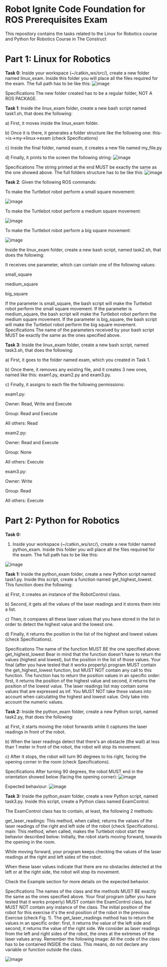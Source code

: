 # Robot Ignite Code Foundation for ROS Prerequisites Exam
This repository contains the tasks  related to the Linux for Robotics course and Python for Robotics Course in The Construct

# Part 1: Linux for Robotics
**Task 0**:
Inside your workspace (~/catkin_ws/src/), create a new folder named linux_exam. Inside this folder you will place all the files required for the exam. The full path has to be like this:
![image](https://github.com/Poo-09/CodeFoundationForROS/assets/100222055/ff93c108-26b0-4581-8d57-f338c59364f1)

Specifications
The new folder created has to be a regular folder, NOT A ROS PACKAGE.

**Task 1**:
Inside the linux_exam folder, create a new bash script named task1.sh, that does the following:

a) First, it moves inside the linux_exam folder.

b) Once it is there, it generates a folder structure like the following one: this->is->my->linux->exam (check Specifications)

c) Inside the final folder, named exam, it creates a new file named my_file.py

d) Finally, it prints to the screen the following string:
![image](https://github.com/Poo-09/CodeFoundationForROS/assets/100222055/b6b94bf6-1963-4603-a175-1da31d6931ca)

Specifications
The string printed at the end MUST be exactly the same as the one showed above.
The full folders structure has to be like this:
![image](https://github.com/Poo-09/CodeFoundationForROS/assets/100222055/50e1198e-1fb5-4b33-b749-96c1dce2e4ce)



**Task 2**:
Given the following ROS commands:

To make the Turtlebot robot perform a small square movement:

![image](https://github.com/Poo-09/CodeFoundationForROS/assets/100222055/66b398c8-9243-4b94-ae2d-6f018cec340e)



To make the Turtlebot robot perform a medium square movement:

![image](https://github.com/Poo-09/CodeFoundationForROS/assets/100222055/395ad310-b546-4e24-8c23-eaf6bba57645)





To make the Turtlebot robot perform a big square movement:

![image](https://github.com/Poo-09/CodeFoundationForROS/assets/100222055/aabe0173-03ab-41e5-8317-dc1dfa7dc6c2)


Inside the linux_exam folder, create a new bash script, named task2.sh, that does the following:

It receives one parameter, which can contain one of the following values:

small_square

medium_square

big_square

If the parameter is small_square, the bash script will make the Turtlebot robot perform the small square movement.
If the parameter is medium_square, the bash script will make the Turtlebot robot perform the medium square movement.
If the parameter is big_square, the bash script will make the Turtlebot robot perform the big square movement.
Specifications
The name of the parameters received by your bash script MUST be exactly the same as the ones specified above.

**Task 3**:
Inside the linux_exam folder, create a new bash script, named task3.sh, that does the following:

a) First, it goes to the folder named exam, which you created in Task 1.

b) Once there, it removes any existing file, and it creates 3 new ones, named like this: exam1.py, exam2.py and exam3.py.

c) Finally, it assigns to each file the following permissions:

exam1.py:

Owner: Read, Write and Execute

Group: Read and Execute

All others: Read

exam2.py:

Owner: Read and Execute

Group: None

All others: Execute

exam3.py:

Owner: Write

Group: Read

All others: Execute

#  Part 2: Python for Robotics

**Task 0:**
1. Inside your workspace (~/catkin_ws/src/), create a new folder named python_exam. Inside this folder you will place all the files required for the exam. The full path has to be like this:

![image](https://github.com/Poo-09/CodeFoundationForROS/assets/100222055/196c31c0-b339-4cfb-a799-ab681d812794)

**Task 1:**
Inside the python_exam folder, create a new Python script named task1.py. Inside this script, create a function named get_highest_lowest. This function does the following:

a) First, it creates an instance of the RobotControl class.

b) Second, it gets all the values of the laser readings and it stores them into a list.

c) Then, it compares all these laser values that you have stored in the list in order to detect the highest value and the lowest one.

d) Finally, it returns the position in the list of the highest and lowest values (check Specifications).

Specifications
The name of the function MUST BE the one specified above: get_highest_lowest
Bear in mind that the function doesn't have to return the values (highest and lowest), but the position in the list of those values.
Your final (after you have tested that it works properly) program MUST contain the get_highest_lowest function, but MUST NOT contain any call to this function.
The function has to return the position values in an specific order: first, it returns the position of the highest value and second, it returns the position of the lowest value.
The laser readings list may contain some values that are expressed as inf. You MUST NOT take these values into account when calculating the highest and lowest value. Only take into account the numeric values.

**Task 2:**
Inside the python_exam folder, create a new Python script, named task2.py, that does the following:

a) First, it starts moving the robot forwards while it captures the laser readings in front of the robot.

b) When the laser readings detect that there's an obstacle (the wall) at less than 1 meter in front of the robot, the robot will stop its movement.

c) After it stops, the robot will turn 90 degrees to his right, facing the opening corner in the room (check Specifications).

Specifications
After turning 90 degrees, the robot MUST end in the orientation showed below (facing the opening corner):
![image](https://github.com/Poo-09/CodeFoundationForROS/assets/100222055/2284a8a9-93c8-4bf3-b8bc-a95b13445d4b)

Expected behaviour:
![image](https://github.com/Poo-09/CodeFoundationForROS/assets/100222055/4fbb709e-3308-4a74-9d64-7c024e60e8ae)

**Task 3:**
Inside the python_exam folder, create a new Python script, named task3.py. Inside this script, create a Python class named ExamControl.

The ExamControl class has to contain, at least, the following 2 methods:

get_laser_readings: This method, when called, returns the values of the laser readings of the right and left side of the robot (check Specifications).
main: This method, when called, makes the Turtlebot robot start the behavior described below:
Initially, the robot starts moving forward, towards the opening in the room.

While moving forward, your program keeps checking the values of the laser readings at the right and left sides of the robot.

When these laser values indicate that there are no obstacles detected at the left or at the right side, the robot will stop its movement.

Check the Example section for more details on the expected behavior.

Specifications
The names of the class and the methods MUST BE exactly the same as the ones specified above.
Your final program (after you have tested that it works properly) MUST contain the ExamControl class, but MUST NOT contain any instance of the class.
The initial position of the robot for this exercise it's the end position of the robot in the previous Exercise (check Fig. 1).
The get_laser_readings method has to return the values in an specific order: first, it returns the value of the left side and second, it returns the value of the right side.
We consider as laser readings from the left and right sides of the robot, the ones at the extremes of the laser values array. Remember the following image:
All the code of the class has to be contained INSIDE the class. This means, do not declare any variable or function outside the class.

![image](https://github.com/Poo-09/CodeFoundationForROS/assets/100222055/0f2021a0-5017-4b9e-983b-a34846142ebf)




